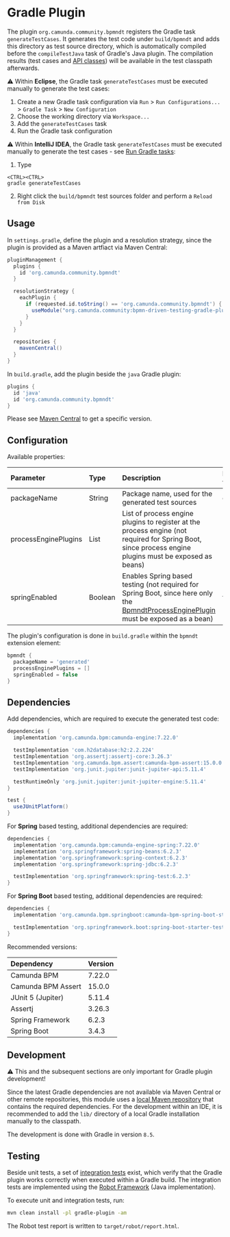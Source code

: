 # Gradle Plugin
The plugin `org.camunda.community.bpmndt` registers the Gradle task `generateTestCases`.
It generates the test code under `build/bpmndt` and adds this directory as test source directory, which is automatically compiled before the `compileTestJava` task of Gradle's Java plugin.
The compilation results (test cases and [API classes](../impl/src/main/java/org/camunda/community/bpmndt/api)) will be available in the test classpath afterwards.

:warning: Within **Eclipse**, the Gradle task `generateTestCases` must be executed manually to generate the test cases:

1. Create a new Gradle task configuration via `Run` > `Run Configurations...` > `Gradle Task` > `New Configuration`
2. Choose the working directory via `Workspace...`
3. Add the `generateTestCases` task
4. Run the Gradle task configuration

:warning: Within **IntelliJ IDEA**, the Gradle task `generateTestCases` must be executed manually to generate the test cases - see [Run Gradle tasks](https://www.jetbrains.com/help/idea/work-with-gradle-tasks.html#gradle_tasks):

1. Type

```
<CTRL><CTRL>
gradle generateTestCases
```

2. Right click the `build/bpmndt` test sources folder and perform a `Reload from Disk`

## Usage

In `settings.gradle`, define the plugin and a resolution strategy, since the plugin is provided as a Maven artfiact via Maven Central:

```groovy
pluginManagement {
  plugins {
    id 'org.camunda.community.bpmndt'
  }

  resolutionStrategy {
    eachPlugin {
      if (requested.id.toString() == 'org.camunda.community.bpmndt') {
        useModule("org.camunda.community:bpmn-driven-testing-gradle-plugin:1.1.0")
      }
    }
  }

  repositories {
    mavenCentral()
  }
}
```

In `build.gradle`, add the plugin beside the `java` Gradle plugin:

```groovy
plugins {
  id 'java'
  id 'org.camunda.community.bpmndt'
}
```

Please see [Maven Central](https://central.sonatype.com/artifact/org.camunda.community/bpmn-driven-testing-gradle-plugin/versions) to get a specific version.

## Configuration
Available properties:

| Parameter            | Type         | Description                                                                | Default value |
|:---------------------|:-------------|:---------------------------------------------------------------------------|:--------------|
| packageName          | String       | Package name, used for the generated test sources | generated     |
| processEnginePlugins | List<String> | List of process engine plugins to register at the process engine (not required for Spring Boot, since process engine plugins must be exposed as beans) | -             |
| springEnabled        | Boolean      | Enables Spring based testing (not required for Spring Boot, since here only the [BpmndtProcessEnginePlugin](../impl/src/main/java/org/camunda/community/bpmndt/api/cfg/BpmndtProcessEnginePlugin.java) must be exposed as a bean) | false |

The plugin's configuration is done in `build.gradle` within the `bpmndt` extension element:

```groovy
bpmndt {
  packageName = 'generated'
  processEnginePlugins = []
  springEnabled = false
}
```

## Dependencies
Add dependencies, which are required to execute the generated test code:

```groovy
dependencies {
  implementation 'org.camunda.bpm:camunda-engine:7.22.0'

  testImplementation 'com.h2database:h2:2.2.224'
  testImplementation 'org.assertj:assertj-core:3.26.3'
  testImplementation 'org.camunda.bpm.assert:camunda-bpm-assert:15.0.0'
  testImplementation 'org.junit.jupiter:junit-jupiter-api:5.11.4'

  testRuntimeOnly 'org.junit.jupiter:junit-jupiter-engine:5.11.4'
}

test {
  useJUnitPlatform()
}
```

For **Spring** based testing, additional dependencies are required:

```groovy
dependencies {
  implementation 'org.camunda.bpm:camunda-engine-spring:7.22.0'
  implementation 'org.springframework:spring-beans:6.2.3'
  implementation 'org.springframework:spring-context:6.2.3'
  implementation 'org.springframework:spring-jdbc:6.2.3'

  testImplementation 'org.springframework:spring-test:6.2.3'
}
```

For **Spring Boot** based testing, additional dependencies are required:

```groovy
dependencies {
  implementation 'org.camunda.bpm.springboot:camunda-bpm-spring-boot-starter:7.22.0'

  testImplementation 'org.springframework.boot:spring-boot-starter-test:3.4.3'
}
```

Recommended versions:

| Dependency         | Version |
|:-------------------|:--------|
| Camunda BPM        | 7.22.0  |
| Camunda BPM Assert | 15.0.0  |
| JUnit 5 (Jupiter)  | 5.11.4  |
| Assertj            | 3.26.3  |
| Spring Framework   | 6.2.3   |
| Spring Boot        | 3.4.3   |

## Development
:warning: This and the subsequent sections are only important for Gradle plugin development!

Since the latest Gradle dependencies are not available via Maven Central or other remote repositories,
this module uses a [local Maven repository](local-repository) that contains the required dependencies.
For the development within an IDE, it is recommended to add the `lib/` directory of a local Gradle installation manually to the classpath.

The development is done with Gradle in version `8.5`.

## Testing
Beside unit tests, a set of [integration tests](../integration-tests) exist,
which verify that the Gradle plugin works correctly when executed within a Gradle build.
The integration tests are implemented using the [Robot Framework](https://robotframework.org/) (Java implementation).

To execute unit and integration tests, run:

```sh
mvn clean install -pl gradle-plugin -am
```

The Robot test report is written to `target/robot/report.html`.
